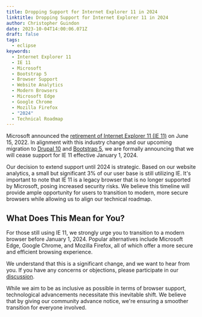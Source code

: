 ```yaml
---
title: Dropping Support for Internet Explorer 11 in 2024
linktitle: Dropping Support for Internet Explorer 11 in 2024
author: Christopher Guindon
date: 2023-10-04T14:00:06.071Z
draft: false
tags:
  - eclipse
keywords:
  - Internet Explorer 11
  - IE 11
  - Microsoft
  - Bootstrap 5
  - Browser Support
  - Website Analytics
  - Modern Browsers
  - Microsoft Edge
  - Google Chrome
  - Mozilla Firefox
  - "2024"
  - Technical Roadmap
---
```


Microsoft announced the [retirement of Internet Explorer 11 (IE 11)](https://blogs.windows.com/windowsexperience/2022/06/15/internet-explorer-11-has-retired-and-is-officially-out-of-support-what-you-need-to-know/) on June 15, 2022. In alignment with this industry change and our upcoming migration to [Drupal 10](https://www.drupal.org/docs/system-requirements/browser-requirements) and [Bootstrap 5](https://getbootstrap.com/docs/5.0/getting-started/browsers-devices/), we are formally announcing that we will cease support for IE 11 effective January 1, 2024.







Our decision to extend support until 2024 is strategic. Based on our website analytics, a small but significant 3% of our user base is still utilizing IE. It's important to note that IE 11 is a legacy browser that is no longer supported by Microsoft, posing increased security risks. We believe this timeline will provide ample opportunity for users to transition to modern, more secure browsers while allowing us to align our technical roadmap. 






## What Does This Mean for You?





For those still using IE 11, we strongly urge you to transition to a modern browser before January 1, 2024. Popular alternatives include Microsoft Edge, Google Chrome, and Mozilla Firefox, all of which offer a more secure and efficient browsing experience.







We understand that this is a significant change, and we want to hear from you. If you have any concerns or objections, please participate in our [discussion](https://gitlab.eclipse.org/eclipsefdn/helpdesk/-/issues/1476).




While we aim to be as inclusive as possible in terms of browser support, technological advancements necessitate this inevitable shift. We believe that by giving our community advance notice, we're ensuring a smoother transition for everyone involved.
